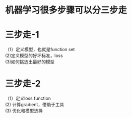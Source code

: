 # 机器学习很多步骤可以分三步走

# 三步走-1  </br>
（1）定义模型，也就是function set </br>
 (2)定义模型的好坏标准，loss </br>
 (3)如何挑选出最好的模型 </br>

# 三步走-2 </br>
（1）定义loss function </br>
  (2) 计算gradient，借助于工具 </br>
  (3) 优化和模型选择 </br>
